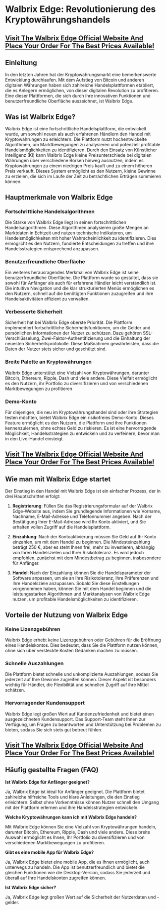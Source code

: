 # Walbrix Edge: Revolutionierung des Kryptowährungshandels

## **[Visit The Walbrix Edge Official Website And Place Your Order For The Best Prices Available!](https://mydealsjunction.info/walbrixedge-getnow)**

## Einleitung

In den letzten Jahren hat der Kryptowährungsmarkt eine bemerkenswerte Entwicklung durchlaufen. Mit dem Aufstieg von Bitcoin und anderen digitalen Währungen haben sich zahlreiche Handelsplattformen etabliert, die es Anlegern ermöglichen, von dieser digitalen Revolution zu profitieren. Eine dieser Plattformen, die sich durch ihre innovativen Funktionen und benutzerfreundliche Oberfläche auszeichnet, ist Walbrix Edge.

## Was ist Walbrix Edge?

Walbrix Edge ist eine fortschrittliche Handelsplattform, die entwickelt wurde, um sowohl neuen als auch erfahrenen Händlern den Handel mit Kryptowährungen zu erleichtern. Die Plattform nutzt hochentwickelte Algorithmen, um Marktbewegungen zu analysieren und potenziell profitable Handelsmöglichkeiten zu identifizieren. Durch den Einsatz von Künstlicher Intelligenz (KI) kann Walbrix Edge kleine Preisunterschiede bei digitalen Währungen über verschiedene Börsen hinweg ausnutzen, indem es Kryptowährungen zu einem niedrigen Preis kauft und zu einem höheren Preis verkauft. Dieses System ermöglicht es den Nutzern, kleine Gewinne zu erzielen, die sich im Laufe der Zeit zu beträchtlichen Erträgen summieren können. 

## Hauptmerkmale von Walbrix Edge

### Fortschrittliche Handelsalgorithmen

Die Stärke von Walbrix Edge liegt in seinen fortschrittlichen Handelsalgorithmen. Diese Algorithmen analysieren große Mengen an Marktdaten in Echtzeit und nutzen technische Indikatoren, um Handelsmöglichkeiten mit hoher Wahrscheinlichkeit zu identifizieren. Dies ermöglicht es den Nutzern, fundierte Entscheidungen zu treffen und ihre Handelsstrategien entsprechend anzupassen.

### Benutzerfreundliche Oberfläche

Ein weiteres herausragendes Merkmal von Walbrix Edge ist seine benutzerfreundliche Oberfläche. Die Plattform wurde so gestaltet, dass sie sowohl für Anfänger als auch für erfahrene Händler leicht verständlich ist. Die intuitive Navigation und die klar strukturierten Menüs ermöglichen es den Nutzern, schnell auf die benötigten Funktionen zuzugreifen und ihre Handelsaktivitäten effizient zu verwalten. 

### Verbesserte Sicherheit

Sicherheit hat bei Walbrix Edge oberste Priorität. Die Plattform implementiert fortschrittliche Sicherheitsfunktionen, um die Gelder und persönlichen Informationen der Nutzer zu schützen. Dazu gehören SSL-Verschlüsselung, Zwei-Faktor-Authentifizierung und die Einhaltung der neuesten Sicherheitsprotokolle. Diese Maßnahmen gewährleisten, dass die Daten der Nutzer stets sicher und geschützt sind.

### Breite Palette an Kryptowährungen

Walbrix Edge unterstützt eine Vielzahl von Kryptowährungen, darunter Bitcoin, Ethereum, Ripple, Dash und viele andere. Diese Vielfalt ermöglicht es den Nutzern, ihr Portfolio zu diversifizieren und von verschiedenen Marktbewegungen zu profitieren

### Demo-Konto

Für diejenigen, die neu im Kryptowährungshandel sind oder ihre Strategien testen möchten, bietet Walbrix Edge ein risikofreies Demo-Konto. Dieses Feature ermöglicht es den Nutzern, die Plattform und ihre Funktionen kennenzulernen, ohne echtes Geld zu riskieren. Es ist eine hervorragende Möglichkeit, Handelsstrategien zu entwickeln und zu verfeinern, bevor man in den Live-Handel einsteigt.

## **[Visit The Walbrix Edge Official Website And Place Your Order For The Best Prices Available!](https://mydealsjunction.info/walbrixedge-getnow)**

## Wie man mit Walbrix Edge startet

Der Einstieg in den Handel mit Walbrix Edge ist ein einfacher Prozess, der in drei Hauptschritten erfolgt:

1. **Registrierung**: Füllen Sie das Registrierungsformular auf der Walbrix Edge-Website aus, indem Sie grundlegende Informationen wie Vorname, Nachname, E-Mail-Adresse und Telefonnummer angeben. Nach der Bestätigung Ihrer E-Mail-Adresse wird Ihr Konto aktiviert, und Sie erhalten vollen Zugriff auf die Handelsplattform. 

2. **Einzahlung**: Nach der Kontoaktivierung müssen Sie Geld auf Ihr Konto einzahlen, um mit dem Handel zu beginnen. Die Mindesteinzahlung beträgt 250 €, aber es steht Ihnen frei, mehr zu investieren, abhängig von Ihren Handelszielen und Ihrer Risikotoleranz. Es wird jedoch empfohlen, zunächst mit dem Mindestbetrag zu beginnen, insbesondere für Anfänger. 

3. **Handel**: Nach der Einzahlung können Sie die Handelsparameter der Software anpassen, um sie an Ihre Risikotoleranz, Ihre Präferenzen und Ihre Handelsziele anzupassen. Sobald Sie diese Einstellungen vorgenommen haben, können Sie mit dem Handel beginnen und die leistungsstarken Algorithmen und Marktanalysen von Walbrix Edge nutzen, um profitable Handelsmöglichkeiten zu identifizieren.

## Vorteile der Nutzung von Walbrix Edge

### Keine Lizenzgebühren

Walbrix Edge erhebt keine Lizenzgebühren oder Gebühren für die Eröffnung eines Handelskontos. Dies bedeutet, dass Sie die Plattform nutzen können, ohne sich über versteckte Kosten Gedanken machen zu müssen.

### Schnelle Auszahlungen

Die Plattform bietet schnelle und unkomplizierte Auszahlungen, sodass Sie jederzeit auf Ihre Gewinne zugreifen können. Dieser Aspekt ist besonders wichtig für Händler, die Flexibilität und schnellen Zugriff auf ihre Mittel schätzen.

### Hervorragender Kundensupport

Walbrix Edge legt großen Wert auf Kundenzufriedenheit und bietet einen ausgezeichneten Kundensupport. Das Support-Team steht Ihnen zur Verfügung, um Fragen zu beantworten und Unterstützung bei Problemen zu bieten, sodass Sie sich stets gut betreut fühlen.

## **[Visit The Walbrix Edge Official Website And Place Your Order For The Best Prices Available!](https://mydealsjunction.info/walbrixedge-getnow)**

## Häufig gestellte Fragen (FAQ)

**Ist Walbrix Edge für Anfänger geeignet?**

Ja, Walbrix Edge ist ideal für Anfänger geeignet. Die Plattform bietet zahlreiche hilfreiche Tools und klare Anleitungen, die den Einstieg erleichtern. Selbst ohne Vorkenntnisse können Nutzer schnell den Umgang mit der Plattform erlernen und ihre Handelsstrategien entwickeln. 

**Welche Kryptowährungen kann ich mit Walbrix Edge handeln?**

Mit Walbrix Edge können Sie eine Vielzahl von Kryptowährungen handeln, darunter Bitcoin, Ethereum, Ripple, Dash und viele andere. Diese breite Auswahl ermöglicht es Ihnen, Ihr Portfolio zu diversifizieren und von verschiedenen Marktbewegungen zu profitieren. 

**Gibt es eine mobile App für Walbrix Edge?**

Ja, Walbrix Edge bietet eine mobile App, die es Ihnen ermöglicht, auch unterwegs zu handeln. Die App ist benutzerfreundlich und bietet die gleichen Funktionen wie die Desktop-Version, sodass Sie jederzeit und überall auf Ihre Handelskonten zugreifen können. 

**Ist Walbrix Edge sicher?**

Ja, Walbrix Edge legt großen Wert auf die Sicherheit der Nutzerdaten und -gelder.
